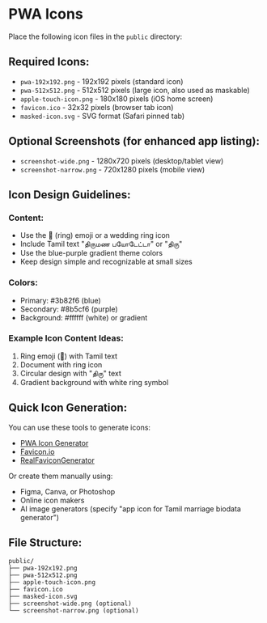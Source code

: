 # PWA Icons

Place the following icon files in the `public` directory:

## Required Icons:

- `pwa-192x192.png` - 192x192 pixels (standard icon)
- `pwa-512x512.png` - 512x512 pixels (large icon, also used as maskable)
- `apple-touch-icon.png` - 180x180 pixels (iOS home screen)
- `favicon.ico` - 32x32 pixels (browser tab icon)
- `masked-icon.svg` - SVG format (Safari pinned tab)

## Optional Screenshots (for enhanced app listing):

- `screenshot-wide.png` - 1280x720 pixels (desktop/tablet view)
- `screenshot-narrow.png` - 720x1280 pixels (mobile view)

## Icon Design Guidelines:

### Content:

- Use the 💍 (ring) emoji or a wedding ring icon
- Include Tamil text "திருமண பயோடேட்டா" or "திரு"
- Use the blue-purple gradient theme colors
- Keep design simple and recognizable at small sizes

### Colors:

- Primary: #3b82f6 (blue)
- Secondary: #8b5cf6 (purple)
- Background: #ffffff (white) or gradient

### Example Icon Content Ideas:

1. Ring emoji (💍) with Tamil text
2. Document with ring icon
3. Circular design with "திரு" text
4. Gradient background with white ring symbol

## Quick Icon Generation:

You can use these tools to generate icons:

- [PWA Icon Generator](https://www.pwabuilder.com/imageGenerator)
- [Favicon.io](https://favicon.io/favicon-generator/)
- [RealFaviconGenerator](https://realfavicongenerator.net/)

Or create them manually using:

- Figma, Canva, or Photoshop
- Online icon makers
- AI image generators (specify "app icon for Tamil marriage biodata generator")

## File Structure:

```
public/
├── pwa-192x192.png
├── pwa-512x512.png
├── apple-touch-icon.png
├── favicon.ico
├── masked-icon.svg
├── screenshot-wide.png (optional)
└── screenshot-narrow.png (optional)
```
